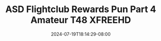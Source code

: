 --- 
title: "ASD Flightclub Rewards  Pun Part 4 Amateur  T48  XFREEHD"
description: "  bokep ASD Flightclub Rewards  Pun Part 4 Amateur  T48  XFREEHD ig    "
date: 2024-07-19T18:14:29-08:00
file_code: "kuxuj2z2zwvj"
draft: false
cover: "gof10lbychn2c7sj.jpg"
tags: ["ASD", "Flightclub", "Rewards", "Pun", "Part", "Amateur", "XFREEHD", "bokep-indo", "bokep-viral", "bokep-ig"]
length: 1976
fld_id: "1483168"
foldername: "Asian s3x diary flightclub"
categories: ["Asian s3x diary flightclub"]
views: 0
---